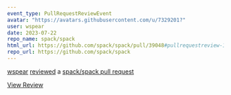 ```yaml
---
event_type: PullRequestReviewEvent
avatar: "https://avatars.githubusercontent.com/u/7329201?"
user: wspear
date: 2023-07-22
repo_name: spack/spack
html_url: https://github.com/spack/spack/pull/39048#pullrequestreview-1542111161
repo_url: https://github.com/spack/spack
---
```


<a href='https://github.com/wspear' target='_blank'>wspear</a> <a href='https://github.com/spack/spack/pull/39048#pullrequestreview-1542111161' target='_blank'>reviewed</a> a <a href='https://github.com/spack/spack/pull/39048' target='_blank'>spack/spack pull request</a>

<small></small>

<a href='https://github.com/spack/spack/pull/39048#pullrequestreview-1542111161' target='_blank'>View Review</a>